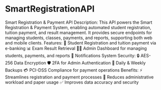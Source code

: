 # SmartRegistrationAPI
Smart Registration & Payment API  Description: This API powers the Smart Registration & Payment System, enabling automated student registration, tuition payment, and result management. It provides secure endpoints for managing students, classes, payments, and reports, supporting both web and mobile clients.  Features:  📝 Student Registration and tuition payment via e-banking  📊 Exam Result Retrieval  👩‍💼 Admin Dashboard for managing students, payments, and reports  🔔 Notifications System  Security:  🔒 AES-256 Data Encryption  🛡️ 2FA for Admin Authentication  💾 Daily & Weekly Backups  💳 PCI-DSS Compliance for payment operations  Benefits:  ⚡ Streamlines registration and payment processes  🧾 Reduces administrative workload and paper usage  ✅ Improves data accuracy and security
